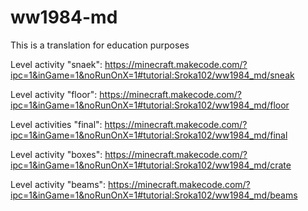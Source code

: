 # ww1984-md
This is a translation for education purposes

Level activity "snaek":
https://minecraft.makecode.com/?ipc=1&inGame=1&noRunOnX=1#tutorial:Sroka102/ww1984_md/sneak

Level activity "floor":
https://minecraft.makecode.com/?ipc=1&inGame=1&noRunOnX=1#tutorial:Sroka102/ww1984_md/floor

Level activities "final":
https://minecraft.makecode.com/?ipc=1&inGame=1&noRunOnX=1#tutorial:Sroka102/ww1984_md/final

Level activity "boxes":
https://minecraft.makecode.com/?ipc=1&inGame=1&noRunOnX=1#tutorial:Sroka102/ww1984_md/crate

Level activity "beams":
https://minecraft.makecode.com/?ipc=1&inGame=1&noRunOnX=1#tutorial:Sroka102/ww1984_md/beams
